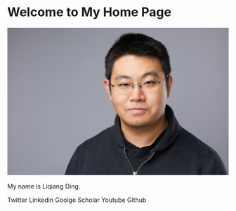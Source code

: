 # Welcome to My Home Page
![liqiang](img/liqiang.jpg)

My name is Liqiang Ding.


Twitter
Linkedin
Goolge Scholar
Youtube
Github





